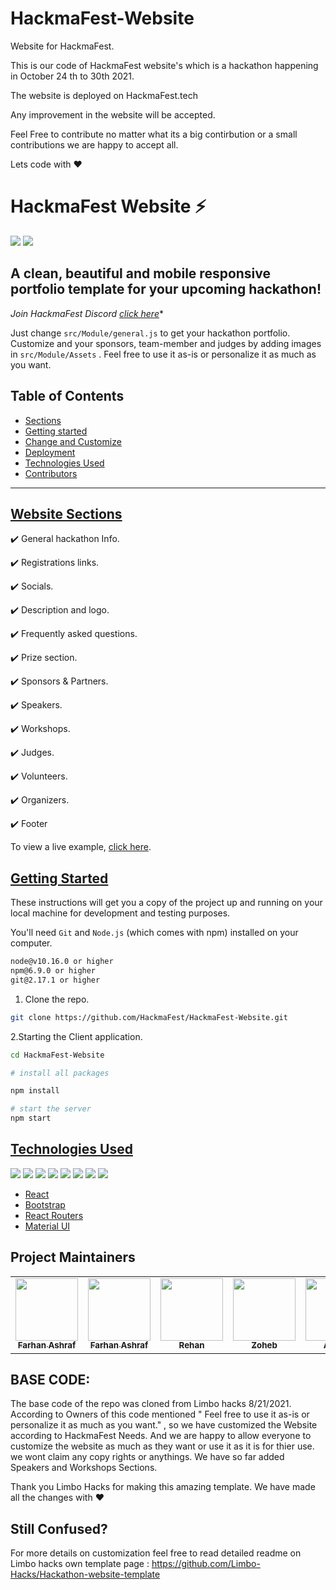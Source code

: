 # HackmaFest-Website
Website for HackmaFest.


This is our code of HackmaFest website's which is a hackathon happening in October 24 th to 30th 2021.

The website is deployed on HackmaFest.tech

Any improvement in the website will be accepted.

Feel Free to contribute no matter what its a big contirbution or a small contributions we are happy to accept all.

Lets code with :heart:

# HackmaFest Website ⚡️ 

![](https://img.shields.io/github/repo-size/HackmaFest/HackmaFest-Website)
![](https://img.shields.io/github/commit-activity/m/HackmaFest/HackmaFest-Website)



## A clean, beautiful and mobile responsive portfolio template for your upcoming hackathon!




*Join HackmaFest Discord [click here](https://discord.gg/EPaEejfKgv)** 

Just change `src/Module/general.js` to get your hackathon portfolio. Customize and your sponsors, team-member and judges by adding images in `src/Module/Assets` . Feel free to use it as-is or personalize it as much as you want.

## Table of Contents

- [Sections]()
- [Getting started]()
- [Change and Customize]()
- [Deployment]()
- [Technologies Used]()
- [Contributors]()

---

## [Website Sections]()
✔️ General hackathon Info.

✔️ Registrations links.

✔️ Socials.

✔️ Description and logo.

✔️ Frequently asked questions.

✔️ Prize section.

✔️ Sponsors & Partners.

✔️ Speakers.

✔️ Workshops.

✔️ Judges.

✔️ Volunteers.

✔️ Organizers.

✔️ Footer

To view a live example, [click here](https://hackmafest.tech).


## [Getting Started]()

These instructions will get you a copy of the project up and running on your local machine for development and testing purposes.

You'll need `Git` and `Node.js` (which comes with npm) installed on your computer.

```bash
node@v10.16.0 or higher
npm@6.9.0 or higher
git@2.17.1 or higher

```


1. Clone the repo.
```bash
git clone https://github.com/HackmaFest/HackmaFest-Website.git
```


2.Starting the Client application.

```bash
cd HackmaFest-Website

# install all packages

npm install

# start the server
npm start
```

## [Technologies Used]()

<p>

<img src ="https://img.shields.io/badge/HTML5-E34F26?style=for-the-badge&logo=html5&logoColor=white"/>

<img src ="https://img.shields.io/badge/CSS3-1572B6?style=for-the-badge&logo=css3&logoColor=white"/>

<img src="https://img.shields.io/badge/JavaScript-F7DF1E?style=for-the-badge&logo=javascript&logoColor=black"/>

<img src ="https://img.shields.io/badge/Sass-CC6699?style=for-the-badge&logo=sass&logoColor=white"/>

<img src="https://img.shields.io/badge/React-20232A?style=for-the-badge&logo=react&logoColor=61DAFB"/>

<img src="https://img.shields.io/badge/React_Router-CA4245?style=for-the-badge&logo=react-router&logoColor=white"/>

<img src="https://img.shields.io/badge/Material--UI-0081CB?style=for-the-badge&logo=material-ui&logoColor=white"/>

<img src="https://img.shields.io/badge/PHP-777BB4?style=for-the-badge&logo=php&logoColor=white"/> 

</p>

- [React]()
- [Bootstrap]()
- [React Routers]()
- [Material UI]()

## Project Maintainers

<table>
  <tr>
     <td align="center"><a href="https://github.com/mriceflame"><img src="https://github.com/mriceflame.png?size=460" width="100px;" alt=""/><br /><sub><b>Farhan Ashraf </b></sub></a></td>
     <td align="center"><a href="https://github.com/HarisAli-git"><img src="https://github.com/HarisAli-git.png?size=460" width="100px;" alt=""/><br /><sub><b>Farhan Ashraf </b></sub></a></td>
    <td align="center"><a href="https://github.com/Abusayid693"><img src="https://github.com/Abusayid693.png?size=460" width="100px;" alt=""/><br /><sub><b>Rehan </b></sub></a></td>
    <td align="center"><a href="https://github.com/ZohebMOPO"><img src="https://github.com/ZohebMOPO.png?size=460" width="100px;" alt=""/><br /><sub><b>Zoheb</b></sub></a></td>
    <td align="center"><a href="https://github.com/adityamangal1"><img src="https://github.com/adityamangal1.png?size=460" width="100px;" alt=""/><br /><sub><b>Aditya</b></sub></a></td>

  </tr>
</table>


## BASE CODE:
The base code of the repo was cloned from Limbo hacks 8/21/2021. 
According to Owners of this code mentioned " Feel free to use it as-is or personalize it as much as you want." , so we have customized the Website according to HackmaFest Needs. And we are happy to allow everyone to customize the website as much as they want or use it as it is for thier use. we wont claim any copy rights or anythings.
We have so far added Speakers and Workshops Sections.

Thank you Limbo Hacks for making this amazing template. 
We have made all the changes with :heart:

## Still Confused?
For more details on customization feel free to read detailed readme on Limbo hacks own template page :
https://github.com/Limbo-Hacks/Hackathon-website-template

